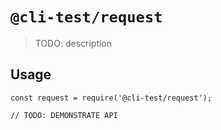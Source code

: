 # `@cli-test/request`

> TODO: description

## Usage

```
const request = require('@cli-test/request');

// TODO: DEMONSTRATE API
```
